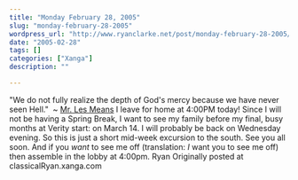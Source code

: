 ```yaml
---
title: "Monday February 28, 2005"
slug: "monday-february-28-2005"
wordpress_url: "http://www.ryanclarke.net/post/monday-february-28-2005/"
date: "2005-02-28"
tags: []
categories: ["Xanga"]
description: ""

---
```


"We do not fully realize the depth of God's mercy because we have never seen Hell."  \~ [Mr. Les Means](http://www.xanga.com/home.aspx?user=eyemeansit)
 I leave for home at 4:00PM today! Since I will not be having a Spring Break, I want to see my family before my final, busy months at Verity start: on March 14. I will probably be back on Wednesday evening. So this is just a short mid-week excursion to the south. See you all soon. And if you *want* to see me off (translation: *I* want you to see me off) then assemble in the lobby at 4:00pm.
 Ryan
Originally posted at classicalRyan.xanga.com
